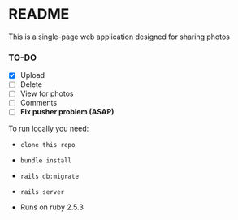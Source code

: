 # README

This is a single-page web application designed for sharing photos

### TO-DO
- [x] Upload
- [ ] Delete
- [ ] View for photos
- [ ] Comments
- [ ] **Fix pusher problem (ASAP)**

To run locally you need: 
* `clone this repo`
* `bundle install`
* `rails db:migrate`
* `rails server`

* Runs on ruby 2.5.3
